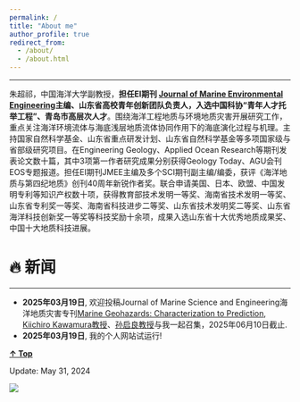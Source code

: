 ```yaml
---
permalink: /
title: "About me"
author_profile: true
redirect_from: 
  - /about/
  - /about.html
---
```

------
朱超祁，中国海洋大学副教授，**担任EI期刊 [Journal of Marine Environmental Engineering](https://www.oldcitypublishing.com/journals/jmee-home/)主编、山东省高校青年创新团队负责人，入选中国科协“青年人才托举工程”、青岛市高层次人才**。围绕海洋工程地质与环境地质灾害开展研究工作，重点关注海洋环境流体与海底浅层地质流体协同作用下的海底演化过程与机理。主持国家自然科学基金、山东省重点研发计划、山东省自然科学基金等多项国家级与省部级研究项目。在Engineering Geology、Applied Ocean Research等期刊发表论文数十篇，其中3项第一作者研究成果分别获得Geology Today、AGU会刊EOS专题报道。担任EI期刊JMEE主编及多个SCI期刊副主编/编委，获评《海洋地质与第四纪地质》创刊40周年新锐作者奖。联合申请美国、日本、欧盟、中国发明专利等知识产权数十项，获得教育部技术发明一等奖、海南省技术发明一等奖、山东省专利奖一等奖、海南省科技进步二等奖、山东省技术发明奖二等奖、山东省海洋科技创新奖一等奖等科技奖励十余项，成果入选山东省十大优秀地质成果奖、中国十大地质科技进展。

🔥 新闻
======
------
* **2025年03月19日**, 欢迎投稿Journal of Marine Science and Engineering海洋地质灾害专刊[Marine Geohazards: Characterization to Prediction](https://www.mdpi.com/journal/jmse/special_issues/3V20M0H7MX#editors), [Kiichiro Kawamura教授](https://ds0n.cc.yamaguchi-u.ac.jp/~kawaken/index.html)、[孙启良教授](https://grzy.cug.edu.cn/sunqiliang/zh_CN/index.htm)与我一起召集，2025年06月10日截止.
* **2025年03月19日**, 我的个人网站试运行!

[**↑ Top**](#Top)

Update: May 31, 2024

<a href="https://clustrmaps.com/site/1bz7y"  title="Visit tracker"><img src="//www.clustrmaps.com/map_v2.png?d=At1OFn1c7i789Mtd0K1lmdc9Tp8wul64K-Fk6hllIpo&cl=ffffff" /></a>
